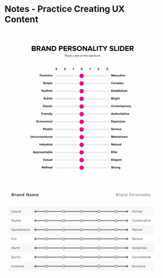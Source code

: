 # Notes - Practice Creating UX Content

![Image](brand_personality.png)

![Image](brand_personality_2.png)

